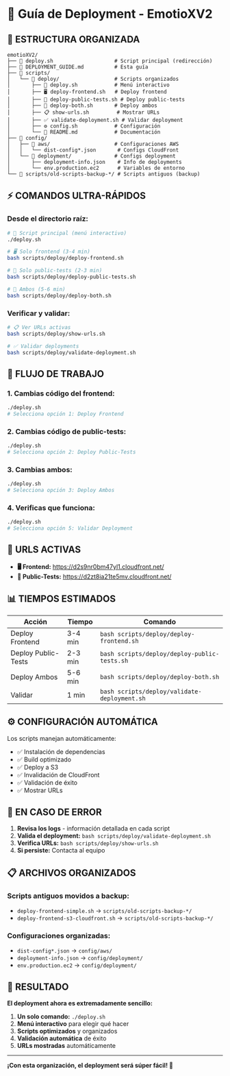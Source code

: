 # 🚀 Guía de Deployment - EmotioXV2

## 📁 **ESTRUCTURA ORGANIZADA**

```
emotioXV2/
├── 🚀 deploy.sh                    # Script principal (redirección)
├── 📖 DEPLOYMENT_GUIDE.md          # Esta guía
├── 📁 scripts/
│   └── 📁 deploy/                  # Scripts organizados
│       ├── 🚀 deploy.sh            # Menú interactivo
│       ├── 🖥️ deploy-frontend.sh   # Deploy frontend
│       ├── 📱 deploy-public-tests.sh # Deploy public-tests
│       ├── 🚀 deploy-both.sh       # Deploy ambos
│       ├── 📋 show-urls.sh         # Mostrar URLs
│       ├── ✅ validate-deployment.sh # Validar deployment
│       ├── ⚙️ config.sh            # Configuración
│       └── 📖 README.md            # Documentación
├── 📁 config/
│   ├── 📁 aws/                     # Configuraciones AWS
│   │   └── dist-config*.json       # Configs CloudFront
│   └── 📁 deployment/              # Configs deployment
│       ├── deployment-info.json    # Info de deployments
│       └── env.production.ec2      # Variables de entorno
└── 📁 scripts/old-scripts-backup-*/ # Scripts antiguos (backup)
```

## ⚡ **COMANDOS ULTRA-RÁPIDOS**

### **Desde el directorio raíz:**

```bash
# 🚀 Script principal (menú interactivo)
./deploy.sh

# 🖥️ Solo frontend (3-4 min)
bash scripts/deploy/deploy-frontend.sh

# 📱 Solo public-tests (2-3 min)
bash scripts/deploy/deploy-public-tests.sh

# 🚀 Ambos (5-6 min)
bash scripts/deploy/deploy-both.sh
```

### **Verificar y validar:**

```bash
# 📋 Ver URLs activas
bash scripts/deploy/show-urls.sh

# ✅ Validar deployments
bash scripts/deploy/validate-deployment.sh
```

## 🎯 **FLUJO DE TRABAJO**

### **1. Cambias código del frontend:**
```bash
./deploy.sh
# Selecciona opción 1: Deploy Frontend
```

### **2. Cambias código de public-tests:**
```bash
./deploy.sh
# Selecciona opción 2: Deploy Public-Tests
```

### **3. Cambias ambos:**
```bash
./deploy.sh
# Selecciona opción 3: Deploy Ambos
```

### **4. Verificas que funciona:**
```bash
./deploy.sh
# Selecciona opción 5: Validar Deployment
```

## 🔗 **URLS ACTIVAS**

- **🖥️ Frontend:** https://d2s9nr0bm47yl1.cloudfront.net/
- **📱 Public-Tests:** https://d2zt8ia21te5mv.cloudfront.net/

## 📊 **TIEMPOS ESTIMADOS**

| Acción | Tiempo | Comando |
|--------|--------|---------|
| Deploy Frontend | 3-4 min | `bash scripts/deploy/deploy-frontend.sh` |
| Deploy Public-Tests | 2-3 min | `bash scripts/deploy/deploy-public-tests.sh` |
| Deploy Ambos | 5-6 min | `bash scripts/deploy/deploy-both.sh` |
| Validar | 1 min | `bash scripts/deploy/validate-deployment.sh` |

## ⚙️ **CONFIGURACIÓN AUTOMÁTICA**

Los scripts manejan automáticamente:
- ✅ Instalación de dependencias
- ✅ Build optimizado
- ✅ Deploy a S3
- ✅ Invalidación de CloudFront
- ✅ Validación de éxito
- ✅ Mostrar URLs

## 🚨 **EN CASO DE ERROR**

1. **Revisa los logs** - información detallada en cada script
2. **Valida el deployment:** `bash scripts/deploy/validate-deployment.sh`
3. **Verifica URLs:** `bash scripts/deploy/show-urls.sh`
4. **Si persiste:** Contacta al equipo

## 📋 **ARCHIVOS ORGANIZADOS**

### **Scripts antiguos movidos a backup:**
- `deploy-frontend-simple.sh` → `scripts/old-scripts-backup-*/`
- `deploy-frontend-s3-cloudfront.sh` → `scripts/old-scripts-backup-*/`

### **Configuraciones organizadas:**
- `dist-config*.json` → `config/aws/`
- `deployment-info.json` → `config/deployment/`
- `env.production.ec2` → `config/deployment/`

## 🎉 **RESULTADO**

**El deployment ahora es extremadamente sencillo:**

1. **Un solo comando:** `./deploy.sh`
2. **Menú interactivo** para elegir qué hacer
3. **Scripts optimizados** y organizados
4. **Validación automática** de éxito
5. **URLs mostradas** automáticamente

---

**¡Con esta organización, el deployment será súper fácil! 🚀**
